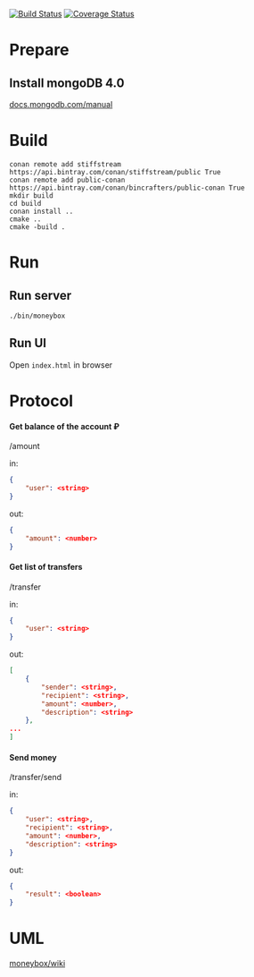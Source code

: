 [![Build Status](https://travis-ci.org/bonewell/moneybox.svg?branch=develop)](https://travis-ci.org/bonewell/moneybox)
[![Coverage Status](https://coveralls.io/repos/github/bonewell/moneybox/badge.svg?branch=develop)](https://coveralls.io/github/bonewell/moneybox?branch=develop)

# Prepare
## Install mongoDB 4.0
[docs.mongodb.com/manual](https://docs.mongodb.com/manual/administration/install-community/)

# Build
```Shell
conan remote add stiffstream https://api.bintray.com/conan/stiffstream/public True
conan remote add public-conan https://api.bintray.com/conan/bincrafters/public-conan True
mkdir build
cd build
conan install ..
cmake ..
cmake -build .
```

# Run
## Run server
```Shell
./bin/moneybox
```

## Run UI
Open `index.html` in browser

# Protocol

#### Get balance of the account ₽
/amount

in:
```json
{
    "user": <string>
}
```
out:
```json
{
    "amount": <number>
}
```

#### Get list of transfers
/transfer

in:
```json
{
    "user": <string>
}
```
out:
```json
[
    {
        "sender": <string>,
        "recipient": <string>,
        "amount": <number>,
        "description": <string>
    },
...
]
```

#### Send money
/transfer/send

in:
```json
{
    "user": <string>,
    "recipient": <string>,
    "amount": <number>,
    "description": <string>
}
```
out:
```json
{
    "result": <boolean>
}
```

# UML
[moneybox/wiki](https://github.com/bonewell/moneybox/wiki)

